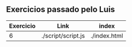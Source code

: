 ## Exercicios passado pelo Luis
|Exercicio|       Link       |    index   |
|---------|------------------|------------|
|    6    |./script/script.js|./index.html|

